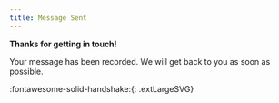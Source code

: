 ```yaml
---
title: Message Sent
---
```

**Thanks for getting in touch!**

Your message has been recorded. We will get back to you as soon as possible.

:fontawesome-solid-handshake:{: .extLargeSVG}